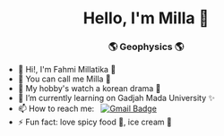<h1 align="center"> Hello, I'm Milla 👋 </h1>
<h3 align="center">🌎 Geophysics 🌎</h3>

- 👋 Hi!, I'm Fahmi Millatika 🍋
- 🌸 You can call me Milla 🌼
- 👀 My hobby's watch a korean drama 🍰
- 🌱 I’m currently learning on Gadjah Mada University ✨
- 📫 How to reach me: &nbsp;&nbsp;[![Gmail Badge](https://img.shields.io/badge/-Gmail-c14438?style=flat-square&logo=Gmail&logoColor=white&link=mailto:shuklaraghav321.com)](mailto:fahmi.millatika@mail.ugm.ac.id)
- ⚡ Fun fact: love spicy food 🍜, ice cream 🍨
<!---
FahmiMillatika/FahmiMillatika is a ✨ special ✨ repository because its `README.md` (this file) appears on your GitHub profile.
You can click the Preview link to take a look at your changes.
--->

